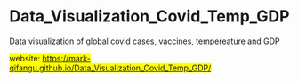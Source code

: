 # Data_Visualization_Covid_Temp_GDP
Data visualization of global covid cases, vaccines, tempereature and GDP

<span style="background-color: yellow;">website: https://mark-qifangu.github.io/Data_Visualization_Covid_Temp_GDP/</span>
